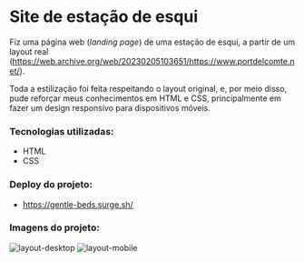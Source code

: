 # Site de estação de esqui

Fiz uma página web (*landing page*) de uma estação de esqui, a partir de um layout real (https://web.archive.org/web/20230205103651/https://www.portdelcomte.net/).

Toda a estilização foi feita respeitando o layout original, e, por meio disso, pude reforçar meus conhecimentos em HTML e CSS, principalmente em fazer um design responsivo para dispositivos móveis.

### Tecnologias utilizadas:

- HTML
- CSS

### Deploy do projeto:

- https://gentle-beds.surge.sh/

### Imagens do projeto:

![layout-desktop](https://github.com/elitostajunior/site-estacao-ski/assets/89365251/6859d362-c88e-417d-b953-62ff38e6980c)
![layout-mobile](https://github.com/elitostajunior/site-estacao-ski/assets/89365251/2c765201-bb58-4d50-84fe-f11b712566aa)
